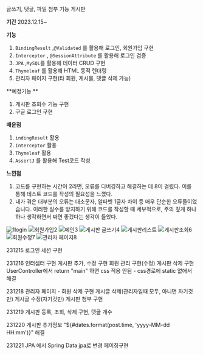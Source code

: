 글쓰기, 댓글, 파일 첨부 기능 게시판


**기간** 2023.12.15~


**기능**
1. `BindingResult` ,`@Validated` 를 활용해 로그인, 회원가입 구현
2. `Interceptor` , `@SessionAttribute` 를 활용해 로그인 검증
3. `JPA` ,`MySQL`를 활용해 데이터 CRUD 구현
4. `Thymeleaf` 를 활용해 HTML 동적 렌더링
5. 관리자 페이지 구현(타 회원, 게시물, 댓글 삭제 가능)

**예정기능 **
1. 게시판 조회수 기능 구현
2. 구글 로그인 구현

**배운점**
1. `indingResult` 활용
2. `Interceptor` 활용
3. `Thymeleaf`  활용
4. `AssertJ` 를 활용해 Test코드 작성

**느낀점**
1. 코드를 구현하는 시간이 2라면, 오류를 디버깅하고 해결하는 데 8이 걸렸다. 이를 통해 테스트 코드를 작성의 필요성을 느꼈다.
2. 내가 겪은 대부분의 오류는 대소문자, 알파벳 1글자 차이 등 매우 단순한 오류들이었습니다. 이러한 실수를 방지하기 위해 코드를 작성할 때 세부적으로, 주의 깊게 하나하나 생각하면서 짜면 좋겠다는 생각이 들었다.

![1login](https://github.com/heoeuntaek/project-post/assets/80875005/1c4ea3e5-9878-466d-80ed-4fdd235864d1)
![회원가입2](https://github.com/heoeuntaek/project-post/assets/80875005/ba312ce5-b0b5-42ce-b1ae-d2125a8cf15f)
![메인3](https://github.com/heoeuntaek/project-post/assets/80875005/83c9d753-c03b-4ebd-92d5-94d36310da5e)
![게시판 글쓰기4](https://github.com/heoeuntaek/project-post/assets/80875005/e0bdd44e-5558-4dad-93aa-abc0c62d29df)
![게시판리스트](https://github.com/heoeuntaek/project-post/assets/80875005/4a4a96ed-8ddf-4b35-b3a8-f60da6497ce5)
![게시판조회6](https://github.com/heoeuntaek/project-post/assets/80875005/2cf53274-63b4-47a0-a576-5be341e6fe5a)
![회원수정7](https://github.com/heoeuntaek/project-post/assets/80875005/87ba1c69-7184-44fb-b35d-3c5ebc7a83ef)
![관리자 페이지8](https://github.com/heoeuntaek/project-post/assets/80875005/fecf4842-62f1-442d-b205-592035d39d61)

231215
로그인 세션 구현

231216
인터셉터 구현
게시판 추가, 수정 구현
회원 관리 구현(수정)
게시판 삭제 구현
UserController에서  return "main" 하면 css 적용 안됨 - css경로에 static 없애서 해결


231218
관리자 페이지 - 회원 삭제 구현
게시글 삭제(관리자일때 모두, 아니면 자기것만)
게시글 수정(자기것만)
게시판 첨부 구현

231219
게시판 등록, 조회, 삭제 구현, 댓글 개수

231220
게시판 추가정보 "${#dates.format(post.time, 'yyyy-MM-dd HH:mm')}" 해결


231221
JPA 에서 Spring Data jpa로 변경
페이징구현



